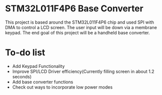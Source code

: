# STM32L011F4P6 Base Converter

This project is based around the STM32L011F4P6 chip and used SPI with DMA to control a LCD screen. The user input will be down via a membrane keypad. The end goal of this project will be a handheld base converter.

# To-do list
* Add Keypad Functionality
* Improve SPI/LCD Driver efficiency(Currently filling screen in about 1.2 seconds)
* Add base converter functions
* Check out ways to incorporate low power modes
